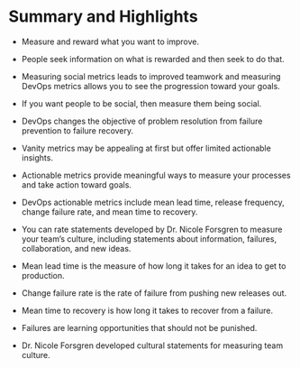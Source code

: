 # Summary and Highlights

- Measure and reward what you want to improve.  

- People seek information on what is rewarded and then seek to do that. 

- Measuring social metrics leads to improved teamwork and measuring DevOps metrics allows you to see the progression toward your goals. 

- If you want people to be social, then measure them being social. 

- DevOps changes the objective of problem resolution from failure prevention to failure recovery. 

- Vanity metrics may be appealing at first but offer limited actionable insights. 

- Actionable metrics provide meaningful ways to measure your processes and take action toward goals. 

- DevOps actionable metrics include mean lead time, release frequency, change failure rate, and mean time to recovery. 

- You can rate statements developed by Dr. Nicole Forsgren to measure your team’s culture, including statements about information, failures, collaboration, and new ideas. 

- Mean lead time is the measure of how long it takes for an idea to get to production. 

- Change failure rate is the rate of failure from pushing new releases out. 

- Mean time to recovery is how long it takes to recover from a failure. 

- Failures are learning opportunities that should not be punished. 

- Dr. Nicole Forsgren developed cultural statements for measuring team culture. 